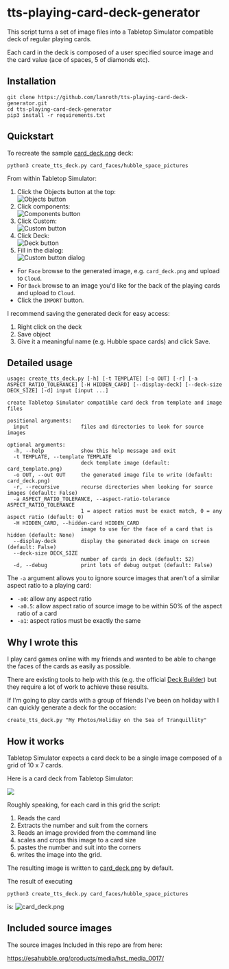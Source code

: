 # tts-playing-card-deck-generator

This script turns a set of image
files into a Tabletop Simulator compatible deck of
regular playing cards. 

Each card in the deck is composed of a user specified source image and
the card value (ace of spaces, 5 of diamonds etc).

## Installation

```commandline
git clone https://github.com/lanroth/tts-playing-card-deck-generator.git
cd tts-playing-card-deck-generator
pip3 install -r requirements.txt
```

## Quickstart

To recreate the sample [card_deck.png](card_deck.png) deck:

```commandline
python3 create_tts_deck.py card_faces/hubble_space_pictures
```

From within Tabletop Simulator:

1. Click the Objects button at the top:  
   ![Objects button](doc/objects_button.jpg)
2. Click components:  
   ![Components button](doc/components.jpg)
3. Click Custom:  
   ![Custom button](doc/custom_button.jpg)
4. Click Deck:  
   ![Deck button](doc/deck_button.jpg)
5. Fill in the dialog:  
   ![Custom button dialog](doc/custom_deck_dialog.jpg)
  - For `Face` browse to the generated image, e.g. `card_deck.png` and upload to `Cloud`.
  - For `Back` browse to an image you'd like for the back of the playing cards and upload to `Cloud`.
  - Click the `IMPORT` button.

I recommend saving the generated deck for easy access:

1. Right click on the deck
2. Save object
3. Give it a meaningful name (e.g. Hubble space cards) and click Save. 

## Detailed usage

```commandline
usage: create_tts_deck.py [-h] [-t TEMPLATE] [-o OUT] [-r] [-a ASPECT_RATIO_TOLERANCE] [-H HIDDEN_CARD] [--display-deck] [--deck-size DECK_SIZE] [-d] input [input ...]

create Tabletop Simulator compatible card deck from template and image files

positional arguments:
  input                 files and directories to look for source images

optional arguments:
  -h, --help            show this help message and exit
  -t TEMPLATE, --template TEMPLATE
                        deck template image (default: card_template.png)
  -o OUT, --out OUT     the generated image file to write (default: card_deck.png)
  -r, --recursive       recurse directories when looking for source images (default: False)
  -a ASPECT_RATIO_TOLERANCE, --aspect-ratio-tolerance ASPECT_RATIO_TOLERANCE
                        1 = aspect ratios must be exact match, 0 = any aspect ratio (default: 0)
  -H HIDDEN_CARD, --hidden-card HIDDEN_CARD
                        image to use for the face of a card that is hidden (default: None)
  --display-deck        display the generated deck image on screen (default: False)
  --deck-size DECK_SIZE
                        number of cards in deck (default: 52)
  -d, --debug           print lots of debug output (default: False)
```

The `-a` argument allows you to ignore source images that aren't of a similar aspect ratio to a playing card:

- `-a0`: allow any aspect ratio
- `-a0.5`: allow aspect ratio of source image to be within 50% of the aspect ratio of a card
- `-a1`: aspect ratios must be exactly the same 

## Why I wrote this

I play card games online with my friends and wanted
to be able to change the faces of the cards as easily as
possible.

There are existing tools to help with this (e.g. the official
[Deck Builder](https://kb.tabletopsimulator.com/custom-content/custom-deck/#deck-builder))
but they require a lot of work to achieve these results.

If I'm going to play cards with a group of friends I've been on holiday with I can quickly
generate a deck for the occasion:

```commandline
create_tts_deck.py "My Photos/Holiday on the Sea of Tranquillity"
```

## How it works

Tabletop Simulator expects a card deck to be a single 
image composed of a grid of 10 x 7 cards. 

Here is a card deck from Tabletop Simulator:

![](card_template.png)

Roughly speaking, for each card in this grid the script:

1. Reads the card
2. Extracts the number and suit from the corners
3. Reads an image provided from the command line
4. scales and crops this image to a card size
5. pastes the number and suit into the corners
6. writes the image into the grid.

The resulting image is written to [card_deck.png](card_deck.png) by default.

The result of executing

```commandline
python3 create_tts_deck.py card_faces/hubble_space_pictures
```

is: ![card_deck.png](card_deck.png)

## Included source images

The source images Included in this repo are from here:

https://esahubble.org/products/media/hst_media_0017/
